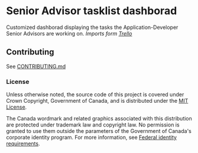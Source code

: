 # Senior Advisor tasklist dashborad

Customized dashborad displaying the tasks the Application-Developer Senior Advisors are working on.
*Imports form [Trello](https://trello.com/b/6x5UcGvs/scrumban)*

## Contributing

See [CONTRIBUTING.md](CONTRIBUTING.md)

### License

Unless otherwise noted, the source code of this project is covered under Crown Copyright, Government of Canada, and is distributed under the [MIT License](LICENSE).

The Canada wordmark and related graphics associated with this distribution are protected under trademark law and copyright law. No permission is granted to use them outside the parameters of the Government of Canada's corporate identity program. For more information, see [Federal identity requirements](https://www.canada.ca/en/treasury-board-secretariat/topics/government-communications/federal-identity-requirements.html).
